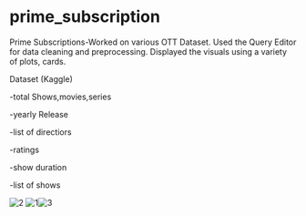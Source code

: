 # prime_subscription
Prime Subscriptions-Worked on various OTT Dataset. Used the Query Editor for data cleaning and preprocessing. Displayed the visuals using a variety of plots, cards.

Dataset (Kaggle)

-total Shows,movies,series

-yearly Release

-list of directiors

-ratings

-show duration

-list of shows

![2](https://github.com/gitap023/prime_subscription/assets/129049035/5784028a-2124-4860-82c5-d7d1d8d98bab)
![1](https://github.com/gitap023/prime_subscription/assets/129049035/7050b35a-75dc-412b-a98a-c53574237934)![3](https://github.com/gitap023/prime_subscription/assets/129049035/67e3eff9-bb8f-4104-8563-df645f734555)



